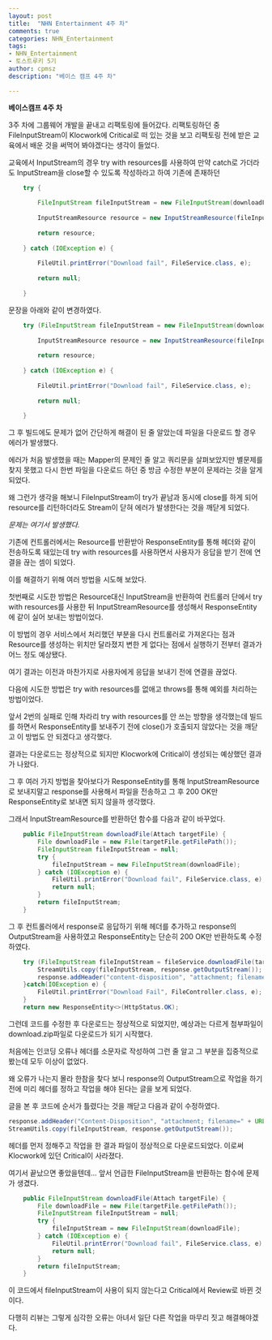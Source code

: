 ```yaml
---
layout: post
title:  "NHN Entertainment 4주 차"
comments: true
categories: NHN_Entertainment
tags: 
- NHN_Entertainment
- 토스트루키 5기
author: cpmsz
description: "베이스 캠프 4주 차"

---
```


**베이스캠프 4주 차**
  
  
3주 차에 그룹웨어 개발을 끝내고 리팩토링에 들어갔다.
리팩토링하던 중 FileInputStream이 Klocwork에 Critical로 떠 있는 것을 보고 리팩토링 전에 받은 교육에서 배운 것을 써먹어 봐야겠다는 생각이 들었다. 
  
  
교육에서 InputStream의 경우 try with resources를 사용하여 만약 catch로 가더라도 InputStream을 close할 수 있도록 작성하라고 하여 기존에 존재하던 
  
  

```java
    try {
  
        FileInputStream fileInputStream = new FileInputStream(downloadFile);
  
        InputStreamResource resource = new InputStreamResource(fileInputStream);
  
        return resource;
  
    } catch (IOException e) {
  
        FileUtil.printError("Download fail", FileService.class, e);
  
        return null;
  
    }
```
  
  문장을 아래와 같이 변경하였다.

```java
    try (FileInputStream fileInputStream = new FileInputStream(downloadFile)){
  
        InputStreamResource resource = new InputStreamResource(fileInputStream);
  
        return resource;
  
    } catch (IOException e) {
  
        FileUtil.printError("Download fail", FileService.class, e);
  
        return null;
  
    }
```
  
  
그 후 빌드에도 문제가 없어 간단하게 해결이 된 줄 알았는데 파일을 다운로드 할 경우 에러가 발생했다.
  
에러가 처음 발생했을 때는 Mapper의 문제인 줄 알고 쿼리문을 살펴보았지만 별문제를 찾지 못했고 다시 한번 파일을 다운로드 하던 중 방금 수정한 부분이 문제라는 것을 알게 되었다.
  
왜 그런가 생각을 해보니 FileInputStream이 try가 끝남과 동시에 close를 하게 되어 resource를 리턴하더라도 Stream이 닫혀 에러가 발생한다는 것을 깨닫게 되었다.
  
  
*문제는 여기서 발생했다.*
  
  
기존에 컨트롤러에서는 Resource를 반환받아 ResponseEntity를 통해 헤더와 같이 전송하도록 돼있는데 try with resources를 사용하면서 사용자가 응답을 받기 전에 연결을 끊는 셈이 되었다.
  
  
이를 해결하기 위해 여러 방법을 시도해 보았다.
  
  
첫번째로 시도한 방법은 Resource대신 InputStream을 반환하여 컨트롤러 단에서 try with resources를 사용한 뒤 InputStreamResource를 생성해서 ResponseEntity에 같이 실어 보내는 방법이었다.
  
이 방법의 경우 서비스에서 처리했던 부분을 다시 컨트롤러로 가져온다는 점과 Resource를 생성하는 위치만 달라졌지 변한 게 없다는 점에서 실행하기 전부터 결과가 어느 정도 예상됐다.
  
여기 결과는 이전과 마찬가지로 사용자에게 응답을 보내기 전에 연결을 끊었다.
  
  
다음에 시도한 방법은 try with resources를 없애고 throws를 통해 예외를 처리하는 방법이었다.
  
앞서 2번의 실패로 인해 차라리 try with resources를 안 쓰는 방향을 생각했는데 빌드를 하면서 ResponseEntity를 보내주기 전에 close()가 호출되지 않았다는 것을 깨닫고 이 방법도 안 되겠다고 생각했다.
  
결과는 다운로드는 정상적으로 되지만 Klocwork에 Critical이 생성되는 예상했던 결과가 나왔다.
  
그 후 여러 가지 방법을 찾아보다가 ResponseEntity를 통해 InputStreamResource로 보내지말고 response를 사용해서 파일을 전송하고 그 후 200 OK만 ResponseEntity로 보내면 되지 않을까 생각했다.
  
그래서 InputStreamResource를 반환하던 함수를 다음과 같이 바꾸었다.
  
```java
    public FileInputStream downloadFile(Attach targetFile) {
        File downloadFile = new File(targetFile.getFilePath());
        FileInputStream fileInputStream = null;
        try {
            fileInputStream = new FileInputStream(downloadFile);
        } catch (IOException e) {
            FileUtil.printError("Download fail", FileService.class, e);
            return null;
        }
        return fileInputStream;
    }
```
  
그 후 컨트롤러에서 response로 응답하기 위해 헤더를 추가하고 response의 OutputStream을 사용하였고 ResponseEntity는 단순히 200 OK만 반환하도록 수정하였다.
  
```java
    try (FileInputStream fileInputStream = fileService.downloadFile(targetFile)) {
        StreamUtils.copy(fileInputStream, response.getOutputStream());
        response.addHeader("content-disposition", "attachment; filename=" + URLEncoder.encode(targetFile.getFileNm(), "UTF-8"));
    }catch(IOException e) {
        FileUtil.printError("Download Fail", FileController.class, e);
    }
    return new ResponseEntity<>(HttpStatus.OK);
```
  
그런데 코드를 수정한 후 다운로드는 정상적으로 되었지만, 예상과는 다르게 첨부파일이 download.zip파일로 다운로드가 되기 시작했다.
  
처음에는 인코딩 오류나 헤더를 소문자로 작성하여 그런 줄 알고 그 부분을 집중적으로 봤는데 모두 이상이 없었다.
  
왜 오류가 나는지 몰라 한참을 찾다 보니 response의 OutputStream으로 작업을 하기 전에 미리 헤더를 정하고 작업을 해야 된다는 글을 보게 되었다.
  
글을 본 후 코드에 순서가 틀렸다는 것을 깨닫고 다음과 같이 수정하였다.
  

```java
response.addHeader("Content-Disposition", "attachment; filename=" + URLEncoder.encode(targetFile.getFileNm(), "UTF-8"));
StreamUtils.copy(fileInputStream, response.getOutputStream());
```
  
헤더를 먼저 정해주고 작업을 한 결과 파일이 정상적으로 다운로드되었다. 이로써 Klocwork에 있던 Critical이 사라졌다.
      
여기서 끝났으면 좋았을텐데... 앞서 언급한 FileInputStream을 반환하는 함수에 문제가 생겼다.
  

```java
    public FileInputStream downloadFile(Attach targetFile) {
        File downloadFile = new File(targetFile.getFilePath());
        FileInputStream fileInputStream = null;
        try {
            fileInputStream = new FileInputStream(downloadFile);
        } catch (IOException e) {
            FileUtil.printError("Download fail", FileService.class, e);
            return null;
        }
        return fileInputStream;
    }
```
  
이 코드에서 fileInputStream이 사용이 되지 않는다고 Critical에서 Review로 바뀐 것이다.
  
다행히 리뷰는 그렇게 심각한 오류는 아녀서 일단 다른 작업을 마무리 짓고 해결해야겠다.

